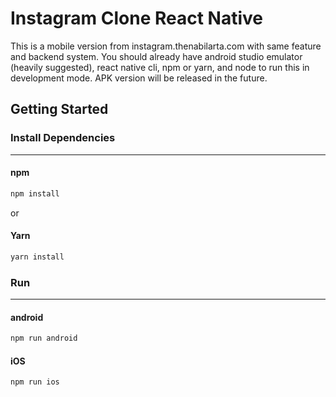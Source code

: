 # Instagram Clone React Native

This is a mobile version from instagram.thenabilarta.com with same feature and backend system. You should already have android studio emulator (heavily suggested), react native cli, npm or yarn, and node to run this in development mode. APK version will be released in the future.

## Getting Started

### Install Dependencies

---

#### npm

```sh
npm install
```

or

#### Yarn

```sh
yarn install
```

### Run

---

#### android

```sh
npm run android
```

#### iOS

```sh
npm run ios
```
